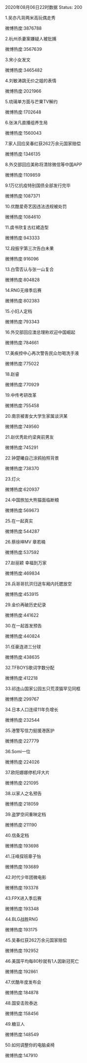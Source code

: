 2020年08月06日22时数据
Status: 200

1.吴亦凡背两米高玩偶走秀

微博热度:3876788

2.杭州杀妻案嫌疑人被批捕

微博热度:3567639

3.宋小女发文

微博热度:3465482

4.刘敏涛跳无价之姐的表情

微博热度:2021966

5.琉璃单方面与芒果TV解约

微博热度:1702648

6.张沫凡直播组养生局

微博热度:1560043

7.家人回应吴春红获262万余元国家赔偿

微博热度:1346135

8.外交部回应美称将清除微信等中国APP

微博热度:1109859

9.1万亿抗疫特别国债全部发行完毕

微博热度:1087371

10.优酷爱奇艺因违法违规被处罚

微博热度:1084610

11.虞书欣复古红裙造型

微博热度:943333

12.段振宇第三次告白未果

微博热度:916096

13.白雪否认与张一山复合

微博热度:804828

14.RNG无缘季后赛

微博热度:802383

15.小妇人定档

微博热度:793343

16.外交部回应澳总理称欢迎中国崛起

微博热度:784661

17.美疾控中心再次警告民众勿喝洗手液

微博热度:775022

18.赵睿

微博热度:770929

19.中传考研改革

微博热度:755458

20.南京被害女大学生家属谈洪某

微博热度:749560

21.赵优秀赴约梁爽前男友

微博热度:745291

22.钟楚曦自己涂鸦拍照背景

微博热度:738370

23.灯火

微博热度:620937

24.中国旅加大熊猫面临断粮

微博热度:569673

25.在一起真实

微博热度:544287

26.蔡徐坤MV 章若楠

微博热度:537592

27.赵丽颖 幸福到万家

微博热度:469834

28.兵哥哥抗洪归途车厢内托腮放空

微博热度:453915

29.金价再破历史纪录

微博热度:441622

30.在一起首发预告

微博热度:440824

31.任豪连进三分球

微博热度:438635

32.TFBOYS歌词字数分配

微博热度:412218

33.祁连山国家公园五只荒漠猫罕见同框

微博热度:299767

34.日本人口连续11年负增长

微博热度:232544

35.港警写信力挺援港医护

微博热度:227779

36.Somi一位

微博热度:224026

37.欧阳娜娜停机坪大片

微博热度:221095

38.以家人之名预告

微博热度:218059

39.盗梦空间重映定档

微博热度:211190

40.信条定档

微博热度:193698

41.汪峰探班章子怡

微博热度:193689

42.时代少年团微电影

微博热度:193378

43.FPX进入季后赛

微博热度:193348

44.BLG战胜RNG

微博热度:193175

45.吴春红获262万余元国家赔偿

微博热度:192952

46.美国平均每80秒就有1人因新冠死亡

微博热度:192861

47.优酷年度发布会

微博热度:184878

48.国安击败泰达

微博热度:158456

49.糖豆人

微博热度:148549

50.如何调整你的电脑桌椅

微博热度:147910

